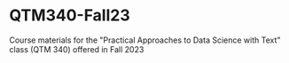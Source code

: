 # QTM340-Fall23
Course materials for the "Practical Approaches to Data Science with Text" class (QTM 340) offered in Fall 2023 
